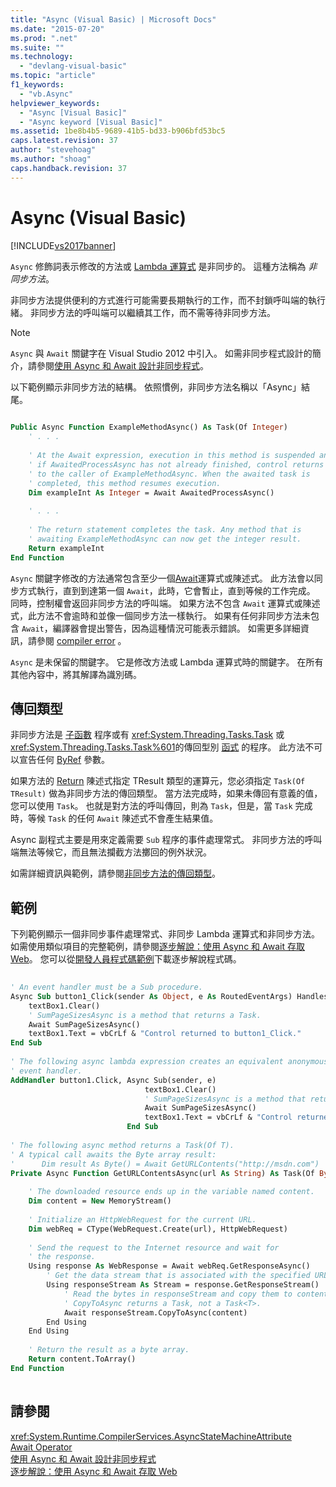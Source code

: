 ```yaml
---
title: "Async (Visual Basic) | Microsoft Docs"
ms.date: "2015-07-20"
ms.prod: ".net"
ms.suite: ""
ms.technology: 
  - "devlang-visual-basic"
ms.topic: "article"
f1_keywords: 
  - "vb.Async"
helpviewer_keywords: 
  - "Async [Visual Basic]"
  - "Async keyword [Visual Basic]"
ms.assetid: 1be8b4b5-9689-41b5-bd33-b906bfd53bc5
caps.latest.revision: 37
author: "stevehoag"
ms.author: "shoag"
caps.handback.revision: 37
---
```

# Async (Visual Basic)
[!INCLUDE[vs2017banner](../../../visual-basic/includes/vs2017banner.md)]

`Async` 修飾詞表示修改的方法或 [Lambda 運算式](../../../visual-basic/programming-guide/language-features/procedures/lambda-expressions.md) 是非同步的。  這種方法稱為 *非同步方法*。  
  
 非同步方法提供便利的方式進行可能需要長期執行的工作，而不封鎖呼叫端的執行緒。  非同步方法的呼叫端可以繼續其工作，而不需等待非同步方法。  
  
> [!NOTE]
>  `Async` 與 `Await` 關鍵字在 Visual Studio 2012 中引入。  如需非同步程式設計的簡介，請參閱[使用 Async 和 Await 設計非同步程式](../Topic/Asynchronous%20Programming%20with%20Async%20and%20Await%20\(C%23%20and%20Visual%20Basic\).md)。  
  
 以下範例顯示非同步方法的結構。  依照慣例，非同步方法名稱以「Async」結尾。  
  
```vb  
  
Public Async Function ExampleMethodAsync() As Task(Of Integer)  
    ' . . .  
  
    ' At the Await expression, execution in this method is suspended and,  
    ' if AwaitedProcessAsync has not already finished, control returns  
    ' to the caller of ExampleMethodAsync. When the awaited task is   
    ' completed, this method resumes execution.   
    Dim exampleInt As Integer = Await AwaitedProcessAsync()  
  
    ' . . .  
  
    ' The return statement completes the task. Any method that is   
    ' awaiting ExampleMethodAsync can now get the integer result.  
    Return exampleInt  
End Function  
```  
  
 `Async` 關鍵字修改的方法通常包含至少一個[Await](../../../visual-basic/language-reference/modifiers/async.md)運算式或陳述式。  此方法會以同步方式執行，直到到達第一個 `Await`，此時，它會暫止，直到等候的工作完成。  同時，控制權會返回非同步方法的呼叫端。  如果方法不包含 `Await` 運算式或陳述式，此方法不會逾時和並像一個同步方法一樣執行。  如果有任何非同步方法未包含 `Await`，編譯器會提出警告，因為這種情況可能表示錯誤。  如需更多詳細資訊，請參閱 [compiler error](../../../visual-basic/language-reference/error-messages/because-this-call-is-not-awaited-the-current-method-continues-to-run.md) 。  
  
 `Async` 是未保留的關鍵字。  它是修改方法或 Lambda 運算式時的關鍵字。  在所有其他內容中，將其解譯為識別碼。  
  
## 傳回類型  
 非同步方法是 [子函數](../../../visual-basic/programming-guide/language-features/procedures/sub-procedures.md) 程序或有 <xref:System.Threading.Tasks.Task> 或 <xref:System.Threading.Tasks.Task%601>的傳回型別 [函式](../../../visual-basic/programming-guide/language-features/procedures/function-procedures.md) 的程序。  此方法不可以宣告任何 [ByRef](../../../visual-basic/language-reference/modifiers/byref.md) 參數。  
  
 如果方法的 [Return](../../../visual-basic/language-reference/statements/return-statement.md) 陳述式指定 TResult 類型的運算元，您必須指定 `Task(Of TResult)` 做為非同步方法的傳回類型。  當方法完成時，如果未傳回有意義的值，您可以使用 `Task`。  也就是對方法的呼叫傳回，則為 `Task`，但是，當 `Task` 完成時，等候 `Task` 的任何 `Await` 陳述式不會產生結果值。  
  
 Async 副程式主要是用來定義需要 `Sub` 程序的事件處理常式。  非同步方法的呼叫端無法等候它，而且無法攔截方法擲回的例外狀況。  
  
 如需詳細資訊與範例，請參閱[非同步方法的傳回類型](../Topic/Async%20Return%20Types%20\(C%23%20and%20Visual%20Basic\).md)。  
  
## 範例  
 下列範例顯示一個非同步事件處理常式、非同步 Lambda 運算式和非同步方法。  如需使用類似項目的完整範例，請參閱[逐步解說：使用 Async 和 Await 存取 Web](../Topic/Walkthrough:%20Accessing%20the%20Web%20by%20Using%20Async%20and%20Await%20\(C%23%20and%20Visual%20Basic\).md)。  您可以從[開發人員程式碼範例](http://go.microsoft.com/fwlink/?LinkId=255191)下載逐步解說程式碼。  
  
```vb  
  
' An event handler must be a Sub procedure.  
Async Sub button1_Click(sender As Object, e As RoutedEventArgs) Handles button1.Click  
    textBox1.Clear()  
    ' SumPageSizesAsync is a method that returns a Task.  
    Await SumPageSizesAsync()  
    textBox1.Text = vbCrLf & "Control returned to button1_Click."  
End Sub  
  
' The following async lambda expression creates an equivalent anonymous  
' event handler.  
AddHandler button1.Click, Async Sub(sender, e)  
                              textBox1.Clear()  
                              ' SumPageSizesAsync is a method that returns a Task.  
                              Await SumPageSizesAsync()  
                              textBox1.Text = vbCrLf & "Control returned to button1_Click."  
                          End Sub  
  
' The following async method returns a Task(Of T).  
' A typical call awaits the Byte array result:  
'      Dim result As Byte() = Await GetURLContents("http://msdn.com")  
Private Async Function GetURLContentsAsync(url As String) As Task(Of Byte())  
  
    ' The downloaded resource ends up in the variable named content.  
    Dim content = New MemoryStream()  
  
    ' Initialize an HttpWebRequest for the current URL.  
    Dim webReq = CType(WebRequest.Create(url), HttpWebRequest)  
  
    ' Send the request to the Internet resource and wait for  
    ' the response.  
    Using response As WebResponse = Await webReq.GetResponseAsync()  
        ' Get the data stream that is associated with the specified URL.  
        Using responseStream As Stream = response.GetResponseStream()  
            ' Read the bytes in responseStream and copy them to content.    
            ' CopyToAsync returns a Task, not a Task<T>.  
            Await responseStream.CopyToAsync(content)  
        End Using  
    End Using  
  
    ' Return the result as a byte array.  
    Return content.ToArray()  
End Function  
  
```  
  
## 請參閱  
 <xref:System.Runtime.CompilerServices.AsyncStateMachineAttribute>   
 [Await Operator](../../../visual-basic/language-reference/operators/await-operator.md)   
 [使用 Async 和 Await 設計非同步程式](../Topic/Asynchronous%20Programming%20with%20Async%20and%20Await%20\(C%23%20and%20Visual%20Basic\).md)   
 [逐步解說：使用 Async 和 Await 存取 Web](../Topic/Walkthrough:%20Accessing%20the%20Web%20by%20Using%20Async%20and%20Await%20\(C%23%20and%20Visual%20Basic\).md)